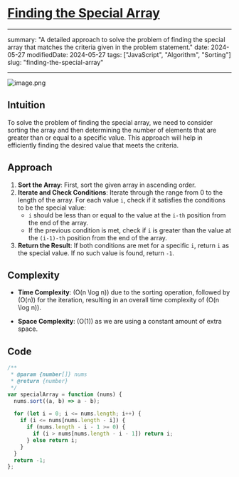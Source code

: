 # [Finding the Special Array](https://leetcode.com/problems/special-array-with-x-elements-greater-than-or-equal-x/description)

---

summary: "A detailed approach to solve the problem of finding the special array that matches the criteria given in the problem statement."
date: 2024-05-27
modifiedDate: 2024-05-27
tags: ["JavaScript", "Algorithm", "Sorting"]
slug: "finding-the-special-array"

---

![image.png](https://assets.leetcode.com/users/images/bb6f4672-aec1-4b66-b41b-694011979d93_1716819570.5835025.png)

## Intuition

To solve the problem of finding the special array, we need to consider sorting the array and then determining the number of elements that are greater than or equal to a specific value. This approach will help in efficiently finding the desired value that meets the criteria.

## Approach

1. **Sort the Array**: First, sort the given array in ascending order.
2. **Iterate and Check Conditions**: Iterate through the range from 0 to the length of the array. For each value `i`, check if it satisfies the conditions to be the special value:
   - `i` should be less than or equal to the value at the `i-th` position from the end of the array.
   - If the previous condition is met, check if `i` is greater than the value at the `(i-1)-th` position from the end of the array.
3. **Return the Result**: If both conditions are met for a specific `i`, return `i` as the special value. If no such value is found, return `-1`.

## Complexity

- **Time Complexity**: \(O(n \log n)\) due to the sorting operation, followed by \(O(n)\) for the iteration, resulting in an overall time complexity of \(O(n \log n)\).

- **Space Complexity**: \(O(1)\) as we are using a constant amount of extra space.

## Code

```javascript
/**
 * @param {number[]} nums
 * @return {number}
 */
var specialArray = function (nums) {
  nums.sort((a, b) => a - b);

  for (let i = 0; i <= nums.length; i++) {
    if (i <= nums[nums.length - i]) {
      if (nums.length - i - 1 >= 0) {
        if (i > nums[nums.length - i - 1]) return i;
      } else return i;
    }
  }
  return -1;
};
```
